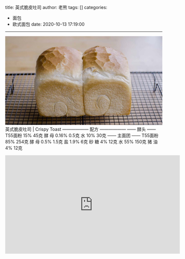 title: 英式脆皮吐司
author: 老熊
tags: []
categories:
  - 面包
  - 欧式面包
date: 2020-10-13 17:19:00
---
![](/images/pasted-73.jpg)
英式脆皮吐司 | Crispy Toast
—————— 配方 ——————
—— 酵头 ——
T55面粉       15%          45克
酵   母        0.16%         0.5克
水                  10%         30克
—— 主面团 ——
T55面粉       85%       254克
酵   母          0.5%         1.5克
盐                 1.9%           6克
砂   糖            4%          12克
水                  55%       150克
猪   油             4%         12克

<iframe width="560" height="315" src="https://www.youtube.com/embed/GH4PmhjIiRg" frameborder="0" allow="accelerometer; autoplay; clipboard-write; encrypted-media; gyroscope; picture-in-picture" allowfullscreen></iframe>